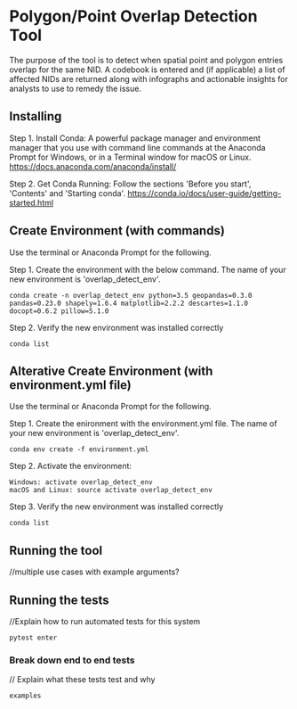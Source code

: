 # Polygon/Point Overlap Detection Tool

The purpose of the tool is to detect when spatial point and polygon entries overlap for the same NID. A codebook is entered and (if applicable) a list of affected NIDs are returned along with infographs and actionable insights for analysts to use to remedy the issue. 


## Installing
Step 1. Install Conda: 
A powerful package manager and environment manager that you use with command line commands at the Anaconda Prompt for Windows, or in a Terminal window for macOS or Linux.
https://docs.anaconda.com/anaconda/install/

Step 2. Get Conda Running: 
Follow the sections 'Before you start', 'Contents' and 'Starting conda'. 
https://conda.io/docs/user-guide/getting-started.html


## Create Environment (with commands)
Use the terminal or Anaconda Prompt for the following.

Step 1. Create the environment with the below command. The name of your new environment is 'overlap_detect_env'.
```
conda create -n overlap_detect_env python=3.5 geopandas=0.3.0 pandas=0.23.0 shapely=1.6.4 matplotlib=2.2.2 descartes=1.1.0 docopt=0.6.2 pillow=5.1.0
```
Step 2. Verify the new environment was installed correctly 
```
conda list
```

## Alterative Create Environment (with environment.yml file)
Use the terminal or Anaconda Prompt for the following.

Step 1. Create the enironment with the environment.yml file. The name of your new environment is 'overlap_detect_env'.
```
conda env create -f environment.yml
```
Step 2. Activate the environment:
```
Windows: activate overlap_detect_env
macOS and Linux: source activate overlap_detect_env
```
Step 3. Verify the new environment was installed correctly 
```
conda list
```

## Running the tool
//multiple use cases with example arguments? 

## Running the tests
//Explain how to run automated tests for this system
```
pytest enter
```
### Break down end to end tests
// Explain what these tests test and why
```
examples
```
